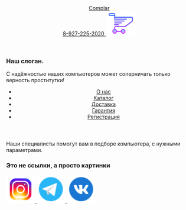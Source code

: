 
<!DOCTYPE html>
<html lang="ru">
<head>
   <meta charset="UTF-8">
   <meta http-equiv="X-UA-Compatible" content="IE=edge">
   <meta name="viewport" content="width=device-width, initial-scale=1.0">
   <title>Self 1</title>
   <link rel="stylesheet" href="css/style.css">
   <link rel="stylesheet" href="css/media.css">
</head>
<body>
   <header class="header1">
      <div class="container">
         <div class="head center3">
            <div class="logo">
               <a href="index.html" class="logo_link text_head">
                  Complar
               </a>
            </div>
            <div class="head2 center1">
               <a href="tel:+79272252020" class="tel text_head">
                  8-927-225-2020
               </a>
               <a href="#" class="link_bask">
                  <img src="img/bask.png" alt="">
               </a>
            </div>
         </div>
      </div>
   </header>
   <div class="p1">
      <div class="container">
         <div class="page1 center31">
            <div class="page1_text">
               <h3 class="page1_title title">
                  Наш слоган.
               </h3>
               <p class="page1_text text">
                  С надёжностью наших компьютеров может соперничать только верность проститутки!
               </p>
            </div>
            <div class="page1_img page1"></div>
         </div>
      </div>
   </div>
   <header class="header2">
      <div class="container">
         <nav class="nav">
            <ul class="ul center3">
               <li class="li">
                  <a href="#" class="nav_link">
                     О нас
                  </a>
               </li>
               <li class="li">
                  <a href="#" class="nav_link">
                     Каталог
                  </a>
               </li>
               <li class="li">
                  <a href="#" class="nav_link">
                     Доставка
                  </a>
               </li>
               <li class="li">
                  <a href="#" class="nav_link">
                     Гарантия
                  </a>
               </li>
               <li class="li">
                  <a href="#" class="nav_link">
                     Регистрация
                  </a>
               </li>
            </ul>
         </nav>
      </div>
   </header>
   <div class="p12">
      <div class="container">
         <div class="page12 center31">
            <div class="page12_img"></div>
            <div class="page12_text text">
               Наши специалисты помогут вам в подборе компьютера, с нужными параметрами.
            </div>
         </div>
      </div>
   </div>
   <footer class="footer">
      <h3 class="footer_title text center">
         Это не ссылки, а просто картинки
      </h3>
      <div class="footer_soc center2">
         <a href="#" class="footer_link">
            <img src="img/soc1.png" alt="">
         </a>
         <a href="#" class="footer_link">
            <img src="img/soc2.png" alt="">
         </a>
         <a href="#" class="footer_link">
            <img src="img/soc3.png" alt="">
         </a>
      </div>
   </footer>
</body>
</html>
